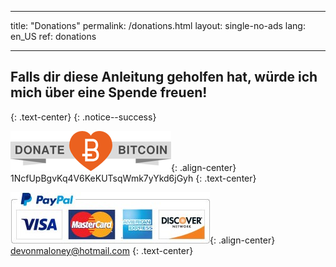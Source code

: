 * * *

title: "Donations" permalink: /donations.html layout: single-no-ads lang: en_US ref: donations

* * *

## Falls dir diese Anleitung geholfen hat, würde ich mich über eine Spende freuen!

{: .text-center} {: .notice--success}

![Bitcoin](images/donate_64.png){: .align-center} 1NcfUpBgvKq4V6KeKUTsqWmk7yYkd6jGyh {: .text-center}

![Paypal](images/paypal.jpg){: .align-center} devonmaloney@hotmail.com {: .text-center}